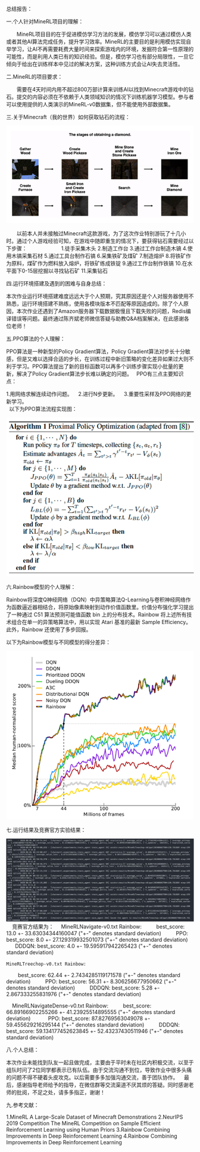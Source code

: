 总结报告：

一.个人针对MineRL项目的理解： 

　　MineRL项目目的在于促进模仿学习方法的发展，模仿学习可以通过模仿人类或者其他AI算法完成任务，提升学习效率。MineRL的主要目的是利用模仿实现自举学习，让AI不再需要耗费大量时间来探索游戏内的环境，发掘符合第一性原理的可能性，而是利用人类已有的知识经验。但是，模仿学习也有部分局限性，一旦它倾向于给出在训练样本中见过的解决方案，这种训练方式会让AI失去灵活性。

二.MineRL的项目要求：

　　需要在4天时间内用不超过800万部计算来训练AI以找到Minecraft游戏中的钻石。提交的内容必须在不依赖于人类领域知识的情况下训练机器学习模型。参与者可以使用提供的人类演示的MineRL-v0数据集，但不能使用外部数据集。

三.关于Minecraft（我的世界）如何获取钻石的流程：

![Alt text](https://github.com/Kether-Jechidah/HW9/blob/master/%E7%90%86%E8%AE%BA%E5%85%AC%E5%BC%8F%E5%8F%8A%E7%AE%97%E6%B3%95%E6%B5%81%E7%A8%8B/%E5%AF%BB%E6%89%BE%E9%92%BB%E7%9F%B3%E6%B5%81%E7%A8%8B.png)
   
　　以前本人并未接触过Minecraft这款游戏，为了这次作业特别游玩了十几小时。通过个人游戏经验可知，在游戏中随即重生的情况下，要获得钻石需要经过以下步骤：　　　　　
  　
   1.徒手采集木头
   2.制造工作台
   3.通过工作台制造木镐
   4.使用木镐采集石材
   5.通过工具台制作石镐
   6.采集铁矿及煤矿
   7.制造熔炉
   8.将铁矿作为原料，煤矿作为燃料放入熔炉，将铁矿练成铁锭
   9.通过工作台制作铁镐
   10.在水平面下0-15层挖掘以寻找钻石矿
   11.采集钻石

四.运行环境搭建及遇到的困难与自身总结：

   本次作业运行环境搭建难度远远大于个人预期，究其原因还是个人对服务器使用不熟悉，运行环境搭建不熟练，使用各模块版本不匹配等原因造成的。除了个人原因，本次作业还遇到了Amazon服务器下载数据极慢且下载失败的问题，Redis编译错误等问题。最终通过陈齐斌老师微信答疑与助教Q&A档案解决，在此感谢各位老师！



五.PPO算法的个人理解：

   PPO算法是一种新型的Policy Gradient算法，Policy Gradient算法对步长十分敏感，但是又难以选择合适的步长，在训练过程中新旧策略的变化差异如果过大则不利于学习。PPO算法提出了新的目标函数可以再多个训练步骤实现小批量的更新，解决了Policy Gradient算法步长难以确定的问题。
  
   PPO有三点主要知识点：
      
   1.用网络求解连续动作问题。
   2.进行N步更新。
   3.重要性采样及PPO网络的更新学习。       
  
   以下为PPO算法流程实现图：
    
![Alt text](https://github.com/Kether-Jechidah/HW9/blob/master/%E7%90%86%E8%AE%BA%E5%85%AC%E5%BC%8F%E5%8F%8A%E7%AE%97%E6%B3%95%E6%B5%81%E7%A8%8B/PPO%E7%AE%97%E6%B3%95%E6%B5%81%E7%A8%8B%E5%9B%BE.png)

六.Rainbow模型的个人理解：

   Rainbow将深度Q神经网络（DQN）中异策略算法Q-Learning与卷积神经网络作为函数逼近器相结合，将原始像素映射到动作价值函数里。价值分布强化学习提出了一种通过 C51 算法预测可能值函数 bin 上的分布技术。Rainbow 将上述所有技术组合在单一的异策略算法中，用以实现 Atari 基准的最新 Sample Efficiency。此外，Rainbow 还使用了多步回报。 
    
   以下为Rainbow模型与不同模型的得分差异：
    
![Alt text](https://github.com/Kether-Jechidah/HW9/blob/master/%E7%90%86%E8%AE%BA%E5%85%AC%E5%BC%8F%E5%8F%8A%E7%AE%97%E6%B3%95%E6%B5%81%E7%A8%8B/Rainbow%E7%AD%89%E6%A8%A1%E5%9E%8B%E5%BE%97%E5%88%86.png)

七.运行结果及竞赛官方实验结果：

   ![Alt text](https://github.com/Kether-Jechidah/HW9/blob/master/Result/PPO_Snapshot_Result.png)
   
   竞赛官方结果为：
    MineRLNavigate-v0.txt Rainbow: 
        best_score: 13.0 +- 33.63034344160047 ("+-" denotes standard deviation) 
        PPO: best_score: 8.0 +- 27.129319932501073 ("+-" denotes standard deviation) 
        DDDQN: best_score: 4.0 +- 19.595917942265423 ("+-" denotes standard deviation)

    MineRLTreechop-v0.txt Rainbow:
        best_score: 62.44 +- 2.7434285119171578 ("+-" denotes standard deviation) 
        PPO: best_score: 56.31 +- 8.306256677950662 ("+-" denotes standard deviation) 
        DDDQN: best_score: 5.28 +- 2.867333255831976 ("+-" denotes standard deviation)

    MineRLNavigateDense-v0.txt Rainbow: 
        best_score: 66.89166902255266 +- 41.23925514895555 ("+-" denotes standard deviation)            
        PPO: best_score: 87.82769563049078 +- 59.455629216295144 ("+-" denotes standard deviation) 
        DDDQN: best_score: 59.134177452623845 +- 52.43237430511946 ("+-" denotes standard deviation)

八.个人总结：

   本次作业未能找到队友一起且做完成，主要由于平时未在社区内积极交流，以至于组队时问了2位同学都表示已有队伍。由于交流沟通不到位，导致作业中很多头痛的问题不得不硬着头皮攻克。以后需要多多加强沟通交流，善于团队协作。
   最后，感谢指导老师给予的指导，在微信群等交流渠道不厌其烦的答疑。同时感谢老师的批阅，不足之处，请多多指正，谢谢！

九.参考文献：

   1.MineRL A Large-Scale Dataset of Minecraft Demonstrations
   2.NeurIPS 2019 Competition The MineRL Competition on Sample Efficient Reinforcement Learning using Human Priors
   3.Rainbow Combining Improvements in Deep Reinforcement Learning
   4.Rainbow Combining Improvements in Deep Reinforcement Learning
